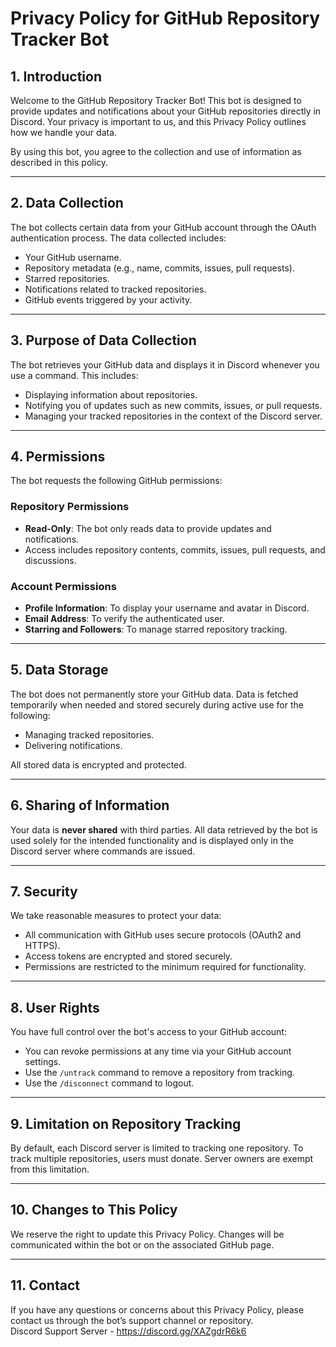 # Privacy Policy for GitHub Repository Tracker Bot

## 1. Introduction
Welcome to the GitHub Repository Tracker Bot! This bot is designed to provide updates and notifications about your GitHub repositories directly in Discord. Your privacy is important to us, and this Privacy Policy outlines how we handle your data.

By using this bot, you agree to the collection and use of information as described in this policy.

---

## 2. Data Collection
The bot collects certain data from your GitHub account through the OAuth authentication process. The data collected includes:

- Your GitHub username.
- Repository metadata (e.g., name, commits, issues, pull requests).
- Starred repositories.
- Notifications related to tracked repositories.
- GitHub events triggered by your activity.

---

## 3. Purpose of Data Collection
The bot retrieves your GitHub data and displays it in Discord whenever you use a command. This includes:

- Displaying information about repositories.
- Notifying you of updates such as new commits, issues, or pull requests.
- Managing your tracked repositories in the context of the Discord server.

---

## 4. Permissions
The bot requests the following GitHub permissions:

### **Repository Permissions**
- **Read-Only**: The bot only reads data to provide updates and notifications.  
- Access includes repository contents, commits, issues, pull requests, and discussions.

### **Account Permissions**
- **Profile Information**: To display your username and avatar in Discord.
- **Email Address**: To verify the authenticated user.
- **Starring and Followers**: To manage starred repository tracking.

---

## 5. Data Storage
The bot does not permanently store your GitHub data. Data is fetched temporarily when needed and stored securely during active use for the following:

- Managing tracked repositories.
- Delivering notifications.

All stored data is encrypted and protected.

---

## 6. Sharing of Information
Your data is **never shared** with third parties. All data retrieved by the bot is used solely for the intended functionality and is displayed only in the Discord server where commands are issued.

---

## 7. Security
We take reasonable measures to protect your data:

- All communication with GitHub uses secure protocols (OAuth2 and HTTPS).
- Access tokens are encrypted and stored securely.
- Permissions are restricted to the minimum required for functionality.

---

## 8. User Rights
You have full control over the bot's access to your GitHub account:

- You can revoke permissions at any time via your GitHub account settings.
- Use the `/untrack` command to remove a repository from tracking.
- Use the `/disconnect` command to logout.

---

## 9. Limitation on Repository Tracking
By default, each Discord server is limited to tracking one repository. To track multiple repositories, users must donate. Server owners are exempt from this limitation.

---

## 10. Changes to This Policy
We reserve the right to update this Privacy Policy. Changes will be communicated within the bot or on the associated GitHub page.

---

## 11. Contact
If you have any questions or concerns about this Privacy Policy, please contact us through the bot’s support channel or repository. <br>
Discord Support Server - https://discord.gg/XAZgdrR6k6
